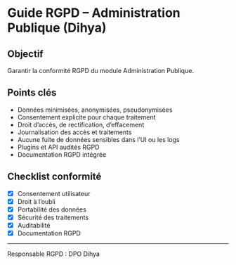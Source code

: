 # Guide RGPD – Administration Publique (Dihya)

## Objectif
Garantir la conformité RGPD du module Administration Publique.

## Points clés
- Données minimisées, anonymisées, pseudonymisées
- Consentement explicite pour chaque traitement
- Droit d’accès, de rectification, d’effacement
- Journalisation des accès et traitements
- Aucune fuite de données sensibles dans l’UI ou les logs
- Plugins et API audités RGPD
- Documentation RGPD intégrée

## Checklist conformité
- [x] Consentement utilisateur
- [x] Droit à l’oubli
- [x] Portabilité des données
- [x] Sécurité des traitements
- [x] Auditabilité
- [x] Documentation RGPD

---
Responsable RGPD : DPO Dihya
